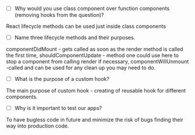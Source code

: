- [ ] Why would you use class component over function components (removing hooks from the question)?

React lifecycle methods can be used just inside class components

- [ ] Name three lifecycle methods and their purposes.

componentDidMount - gets called as soon as the render method is called the first time, shouldComponentUpdate - method one could use here to stop a component from calling render if necessary, componentWillUnmount -called and can be used for any clean up you may need to do.

- [ ] What is the purpose of a custom hook?

The main purpose of custom hook - creating of reusable hook for different components.

- [ ] Why is it important to test our apps?

To have bugless code in future and minimize the risk of bugs finding their way into production code.